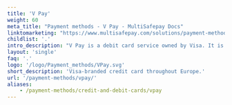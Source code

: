 ```yaml
---
title: 'V Pay'
weight: 60
meta_title: "Payment methods - V Pay - MultiSafepay Docs"
linktomarketing: "https://www.multisafepay.com/solutions/payment-methods/vpay"
childlist: '.'
intro_description: "V Pay is a debit card service owned by Visa. It is accepted across Europe. An additional layer of security is provided by mandatory 3D Secure authentication, which requires cardholders to verify their identity."
layout: 'single'
faq: '.'
logo: '/logo/Payment_methods/VPay.svg' 
short_description: 'Visa-branded credit card throughout Europe.'
url: '/payment-methods/vpay/'
aliases:
    - /payment-methods/credit-and-debit-cards/vpay
---
```


